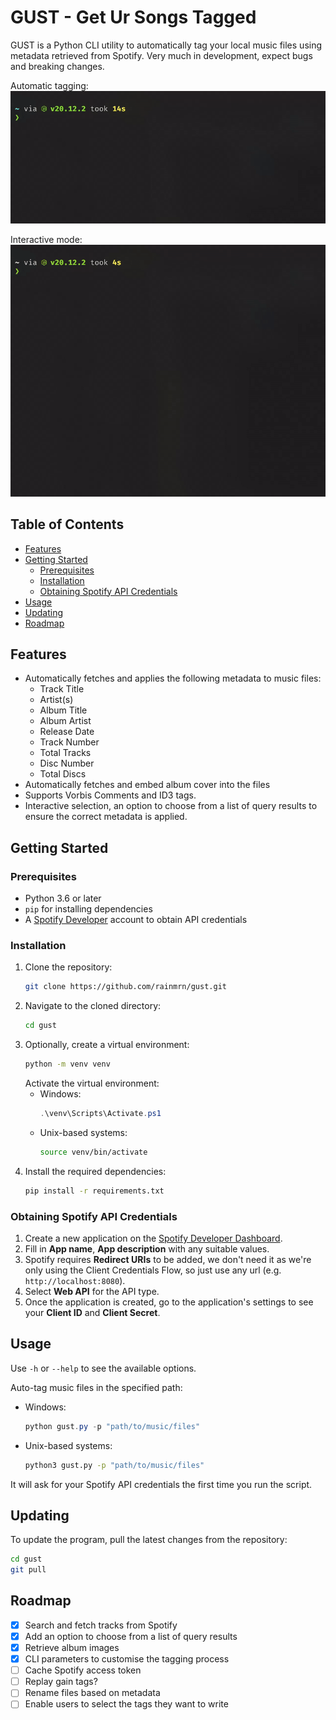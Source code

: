 # GUST - Get Ur Songs Tagged

GUST is a Python CLI utility to automatically tag your local music files using metadata retrieved from Spotify. Very much in development, expect bugs and breaking changes.

Automatic tagging:
![showcase](/static/showcase.gif)

Interactive mode:
![interactive](/static/showcase-interactive.gif)

## Table of Contents
- [Features](#features)
- [Getting Started](#getting-started)
  - [Prerequisites](#prerequisites)
  - [Installation](#installation)
  - [Obtaining Spotify API Credentials](#obtaining-spotify-api-credentials)
- [Usage](#usage)
- [Updating](#updating)
- [Roadmap](#roadmap)

## Features

- Automatically fetches and applies the following metadata to music files:
  - Track Title
  - Artist(s)
  - Album Title
  - Album Artist
  - Release Date
  - Track Number
  - Total Tracks
  - Disc Number
  - Total Discs
- Automatically fetches and embed album cover into the files
- Supports Vorbis Comments and ID3 tags.
- Interactive selection, an option to choose from a list of query results to ensure the correct metadata is applied.

## Getting Started

### Prerequisites

- Python 3.6 or later
- `pip` for installing dependencies
- A [Spotify Developer](https://developer.spotify.com) account to obtain API credentials

### Installation

1. Clone the repository:
   ```sh
   git clone https://github.com/rainmrn/gust.git
   ```
2. Navigate to the cloned directory:
   ```sh
   cd gust
   ```
3. Optionally, create a virtual environment:
   ```sh
   python -m venv venv
   ```
   Activate the virtual environment:
   - Windows:
     ```powershell
     .\venv\Scripts\Activate.ps1
     ```
   - Unix-based systems:
     ```sh
     source venv/bin/activate
     ```
4. Install the required dependencies:
   ```sh
   pip install -r requirements.txt
   ```

### Obtaining Spotify API Credentials

1. Create a new application on the [Spotify Developer Dashboard](https://developer.spotify.com/dashboard/create).
2. Fill in **App name**, **App description** with any suitable values.
3. Spotify requires **Redirect URIs** to be added, we don't need it as we're only using the Client Credentials Flow, so just use any url (e.g. `http://localhost:8080`).
4. Select **Web API** for the API type.
5. Once the application is created, go to the application's settings to see your **Client ID** and **Client Secret**.

## Usage

Use `-h` or `--help` to see the available options.

Auto-tag music files in the specified path:
- Windows:
    ```powershell
    python gust.py -p "path/to/music/files"
    ```
- Unix-based systems:
    ```sh
    python3 gust.py -p "path/to/music/files"
    ```

It will ask for your Spotify API credentials the first time you run the script.

## Updating

To update the program, pull the latest changes from the repository:
```sh
cd gust
git pull 
```

## Roadmap

- [x] Search and fetch tracks from Spotify
- [x] Add an option to choose from a list of query results
- [x] Retrieve album images
- [x] CLI parameters to customise the tagging process
- [ ] Cache Spotify access token
- [ ] Replay gain tags?
- [ ] Rename files based on metadata
- [ ] Enable users to select the tags they want to write